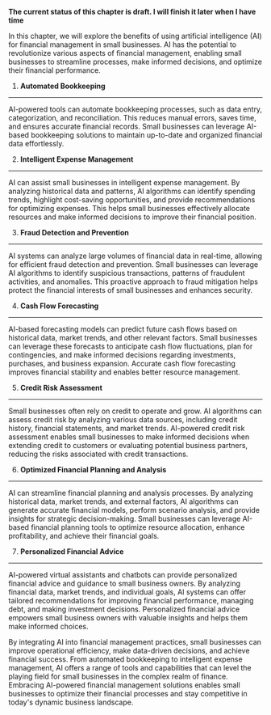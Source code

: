 **The current status of this chapter is draft. I will finish it later when I have time**

In this chapter, we will explore the benefits of using artificial intelligence (AI) for financial management in small businesses. AI has the potential to revolutionize various aspects of financial management, enabling small businesses to streamline processes, make informed decisions, and optimize their financial performance.

1. **Automated Bookkeeping**
----------------------------

AI-powered tools can automate bookkeeping processes, such as data entry, categorization, and reconciliation. This reduces manual errors, saves time, and ensures accurate financial records. Small businesses can leverage AI-based bookkeeping solutions to maintain up-to-date and organized financial data effortlessly.

2. **Intelligent Expense Management**
-------------------------------------

AI can assist small businesses in intelligent expense management. By analyzing historical data and patterns, AI algorithms can identify spending trends, highlight cost-saving opportunities, and provide recommendations for optimizing expenses. This helps small businesses effectively allocate resources and make informed decisions to improve their financial position.

3. **Fraud Detection and Prevention**
-------------------------------------

AI systems can analyze large volumes of financial data in real-time, allowing for efficient fraud detection and prevention. Small businesses can leverage AI algorithms to identify suspicious transactions, patterns of fraudulent activities, and anomalies. This proactive approach to fraud mitigation helps protect the financial interests of small businesses and enhances security.

4. **Cash Flow Forecasting**
----------------------------

AI-based forecasting models can predict future cash flows based on historical data, market trends, and other relevant factors. Small businesses can leverage these forecasts to anticipate cash flow fluctuations, plan for contingencies, and make informed decisions regarding investments, purchases, and business expansion. Accurate cash flow forecasting improves financial stability and enables better resource management.

5. **Credit Risk Assessment**
-----------------------------

Small businesses often rely on credit to operate and grow. AI algorithms can assess credit risk by analyzing various data sources, including credit history, financial statements, and market trends. AI-powered credit risk assessment enables small businesses to make informed decisions when extending credit to customers or evaluating potential business partners, reducing the risks associated with credit transactions.

6. **Optimized Financial Planning and Analysis**
------------------------------------------------

AI can streamline financial planning and analysis processes. By analyzing historical data, market trends, and external factors, AI algorithms can generate accurate financial models, perform scenario analysis, and provide insights for strategic decision-making. Small businesses can leverage AI-based financial planning tools to optimize resource allocation, enhance profitability, and achieve their financial goals.

7. **Personalized Financial Advice**
------------------------------------

AI-powered virtual assistants and chatbots can provide personalized financial advice and guidance to small business owners. By analyzing financial data, market trends, and individual goals, AI systems can offer tailored recommendations for improving financial performance, managing debt, and making investment decisions. Personalized financial advice empowers small business owners with valuable insights and helps them make informed choices.

By integrating AI into financial management practices, small businesses can improve operational efficiency, make data-driven decisions, and achieve financial success. From automated bookkeeping to intelligent expense management, AI offers a range of tools and capabilities that can level the playing field for small businesses in the complex realm of finance. Embracing AI-powered financial management solutions enables small businesses to optimize their financial processes and stay competitive in today's dynamic business landscape.
